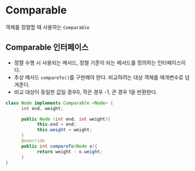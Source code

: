 # Comparable 

객체를 정렬할 때 사용하는 `Comparable`

## Comparable 인터페이스

* 정렬 수행 시 사용되는 메서드, 정렬 기준이 되는 메서드를 정의하는 인터페이스이다. 
* 추상 메서드 `compareTo()`를 구현해야 한다. 비교하려는 대상 객체를 매개변수로 넘겨준다. 
* 비교 대상이 동일한 값일 경우0, 작은 경우 -1, 큰 경우 1을 반환한다. 
```java
class Node implements Comparable <Node> {
      int end, weight;

      public Node (int end, int weight){
            this.end = end;
            this.weight = weight;
      }
      @override
      public int compareTo(Node o){
            return weight - o.weight;
      }
}

```
